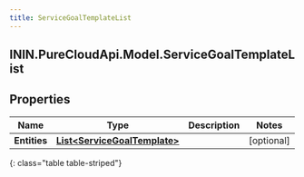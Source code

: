 ```yaml
---
title: ServiceGoalTemplateList
---
```

## ININ.PureCloudApi.Model.ServiceGoalTemplateList

## Properties

|Name | Type | Description | Notes|
|------------ | ------------- | ------------- | -------------|
| **Entities** | [**List&lt;ServiceGoalTemplate&gt;**](ServiceGoalTemplate.html) |  | [optional] |
{: class="table table-striped"}



